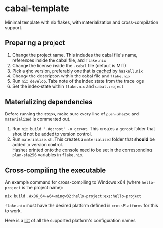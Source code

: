 # cabal-template

Minimal template with nix flakes, with materialization and cross-compilation support.

## Preparing a project

1. Change the project name. This includes the cabal file's name, references inside the cabal file, and ``flake.nix``
2. Change the license inside the ``.cabal`` file (default is MIT)
3. Pick a ghc version, preferably one that is [cached](https://input-output-hk.github.io/haskell.nix/reference/supported-ghc-versions.html) by ``haskell.nix``
4. Change the description within the cabal file and ``flake.nix``
5. Run ``nix develop``. Take note of the index state from the trace logs
6. Set the index-state within ``flake.nix`` and ``cabal.project``

## Materializing dependencies

Before running the steps, make sure every line of ``plan-sha256`` and ``materialized`` is commented out.

1. Run ``nix build '.#gcroot' -o gcroot``. This creates a ``gcroot`` folder that should not be added to version control.
2. Run ``materialize.sh``. This creates a ``materialized`` folder that **should** be added to version control.  
   Hashes printed onto the console need to be set in the corresponding ``plan-sha256`` variables in ``flake.nix``.
   
## Cross-compiling the executable

An example command for cross-compiling to Windows x64 (where ``hello-project`` is the project name):
```
nix build .#x86_64-w64-mingw32:hello-project:exe:hello-project
```
``flake.nix`` must have the desired platform defined in ``crossPlatforms`` for this to work.

Here is a [list](https://github.com/NixOS/nixpkgs/blob/master/lib/systems/examples.nix) of all the supported platform's configuration names.
